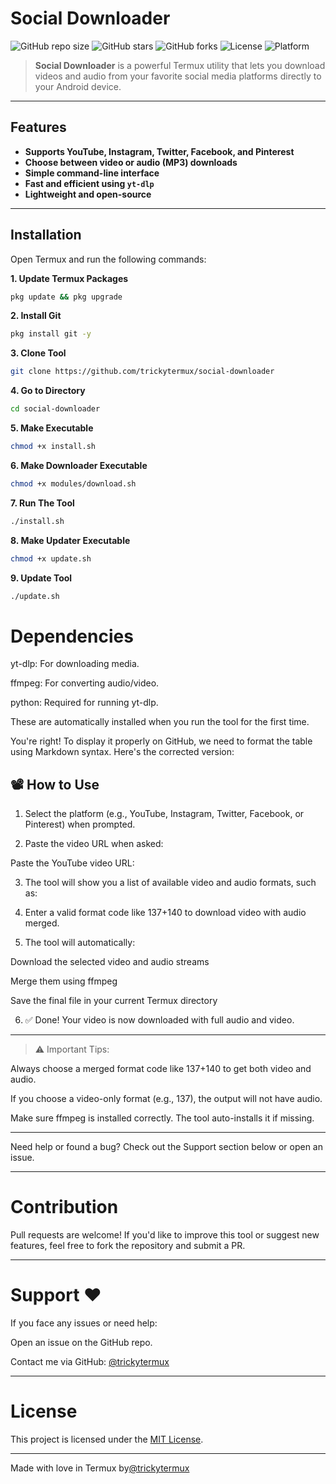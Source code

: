 # Social Downloader

![GitHub repo size](https://img.shields.io/github/repo-size/trickytermux/social-downloader)
![GitHub stars](https://img.shields.io/github/stars/trickytermux/social-downloader?style=social)
![GitHub forks](https://img.shields.io/github/forks/trickytermux/social-downloader?style=social)
![License](https://img.shields.io/github/license/trickytermux/social-downloader)
![Platform](https://img.shields.io/badge/platform-Termux-blue)

> **Social Downloader** is a powerful Termux utility that lets you download videos and audio from your favorite social media platforms directly to your Android device.

---

## Features

- **Supports YouTube, Instagram, Twitter, Facebook, and Pinterest**
- **Choose between video or audio (MP3) downloads**
- **Simple command-line interface**
- **Fast and efficient using `yt-dlp`**
- **Lightweight and open-source**

---

## Installation

Open Termux and run the following commands:

**1. Update Termux Packages**
```bash
pkg update && pkg upgrade
```

**2. Install Git**
```bash
pkg install git -y
```
**3. Clone Tool**
```bash
git clone https://github.com/trickytermux/social-downloader
```

**4. Go to Directory**
```bash
cd social-downloader
```

**5. Make Executable**
```bash
chmod +x install.sh
```

**6. Make Downloader Executable**
```bash
chmod +x modules/download.sh
```

**7. Run The Tool**
```bash
./install.sh
```

**8. Make Updater Executable**
```bash
chmod +x update.sh
```

**9. Update Tool**
```bash
./update.sh
```

# Dependencies

yt-dlp: For downloading media.

ffmpeg: For converting audio/video.

python: Required for running yt-dlp.


These are automatically installed when you run the tool for the first time.

You're right! To display it properly on GitHub, we need to format the table using Markdown syntax. Here's the corrected version:

## 📽️ How to Use

1. Select the platform (e.g., YouTube, Instagram, Twitter, Facebook, or Pinterest) when prompted.


2. Paste the video URL when asked:

Paste the YouTube video URL:


3. The tool will show you a list of available video and audio formats, such as:


4. Enter a valid format code like 137+140 to download video with audio merged.


5. The tool will automatically:

Download the selected video and audio streams

Merge them using ffmpeg

Save the final file in your current Termux directory


6. ✅ Done! Your video is now downloaded with full audio and video.

---

> ⚠️ Important Tips:

Always choose a merged format code like 137+140 to get both video and audio.

If you choose a video-only format (e.g., 137), the output will not have audio.

Make sure ffmpeg is installed correctly. The tool auto-installs it if missing.

---

Need help or found a bug? Check out the Support section below or open an issue.

---

# Contribution

Pull requests are welcome! If you'd like to improve this tool or suggest new features, feel free to fork the repository and submit a PR.


---

# Support ♥️

If you face any issues or need help:

Open an issue on the GitHub repo.

Contact me via GitHub: [@trickytermux](https://github.com/trickytermux)



---

# License

This project is licensed under the [MIT License](LICENSE.md).


---

Made with love in Termux by[@trickytermux](https://github.com/trickytermux)
